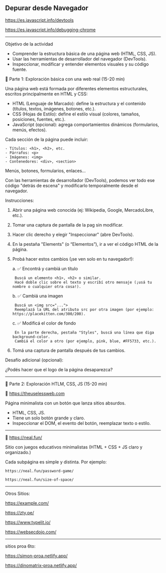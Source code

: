 ## Depurar desde Navegador

https://es.javascript.info/devtools

https://es.javascript.info/debugging-chrome

___

Objetivo de la actividad

* Comprender la estructura básica de una página web (HTML, CSS, JS).
* Usar las herramientas de desarrollador del navegador (DevTools).
* Inspeccionar, modificar y entender elementos visuales y su código fuente.

🔧 Parte 1: Exploración básica con una web real (15-20 min)

Una página web está formada por diferentes elementos estructurales, escritos principalmente en HTML y CSS:

* HTML (Lenguaje de Marcado): define la estructura y el contenido (títulos, textos, imágenes, botones, etc.).
* CSS (Hojas de Estilo): define el estilo visual (colores, tamaños, posiciones, fuentes, etc.).
* JavaScript (opcional): agrega comportamientos dinámicos (formularios, menús, efectos).

Cada sección de la página puede incluir:
```
- Títulos: <h1>, <h2>, etc.
- Párrafos: <p>
- Imágenes: <img>
- Contenedores: <div>, <section>
```
Menús, botones, formularios, enlaces...

Con las herramientas de desarrollador (DevTools), podemos ver todo ese código "detrás de escena" y modificarlo temporalmente desde el navegador.

Instrucciones:

1. Abrir una página web conocida (ej: Wikipedia, Google, MercadoLibre, etc.).
2. Tomar una captura de pantalla de la pag sin modificar. 
3. Hacer clic derecho y elegir "Inspeccionar" (abre DevTools).
4. En la pestaña "Elements" (o “Elementos”), ir a ver el código HTML de la página.
5. Probá hacer estos cambios (¡se ven solo en tu navegador!):

    a. ✅ Encontrá y cambiá un título
   
        Buscá un elemento <h1>, <h2> o similar.
        Hacé doble clic sobre el texto y escribí otro mensaje (¡usá tu nombre o cualquier otra cosa!).
    
    b. ✅ Cambiá una imagen
   
        Buscá un <img src="...">
        Reemplazá la URL del atributo src por otra imagen (por ejemplo: https://placekitten.com/300/200).
    
    c. ✅ Modificá el color de fondo
   
        En la parte derecha, pestaña "Styles", buscá una línea que diga background-color.
        Cambiá el color a otro (por ejemplo, pink, blue, #FF5733, etc.).

7. Tomá una captura de pantalla después de tus cambios.

Desafío adicional (opcional):

¿Podés hacer que el logo de la página desaparezca?

---

🔧 Parte 2: Exploración HTLM, CSS, JS (15-20 min)

🎈 https://theuselessweb.com

Página minimalista con un botón que lanza sitios absurdos.

- HTML, CSS, JS.
- Tiene un solo botón grande y claro.
- Inspeccionar el DOM, el evento del botón, reemplazar texto o estilo.

---

🧩 https://neal.fun/

Sitio con juegos educativos minimalistas (HTML + CSS + JS claro y organizado.)

Cada subpágina es simple y distinta. Por ejemplo:

    https://neal.fun/password-game/

    https://neal.fun/size-of-space/
    
---

Otros Sitios: 

https://example.com/

https://zty.pe/

https://www.typelit.io/

https://websecdojo.com/

---
sitios proa 6to:  

https://simon-proa.netlify.app/

https://dinomatrix-proa.netlify.app/
